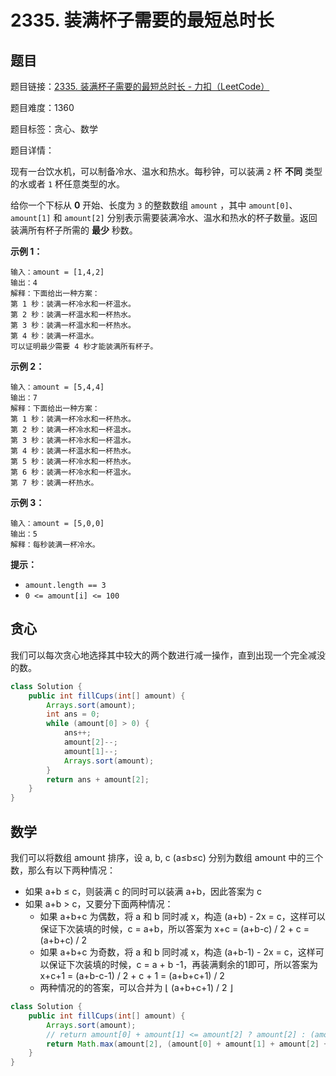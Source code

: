# 2335. 装满杯子需要的最短总时长

## 题目

题目链接：[2335. 装满杯子需要的最短总时长 - 力扣（LeetCode）](https://leetcode.cn/problems/minimum-amount-of-time-to-fill-cups/description/)

题目难度：1360

题目标签：贪心、数学

题目详情：

现有一台饮水机，可以制备冷水、温水和热水。每秒钟，可以装满 `2` 杯 **不同** 类型的水或者 `1` 杯任意类型的水。

给你一个下标从 **0** 开始、长度为 `3` 的整数数组 `amount` ，其中 `amount[0]`、`amount[1]` 和 `amount[2]` 分别表示需要装满冷水、温水和热水的杯子数量。返回装满所有杯子所需的 **最少** 秒数。

**示例 1：**

```
输入：amount = [1,4,2]
输出：4
解释：下面给出一种方案：
第 1 秒：装满一杯冷水和一杯温水。
第 2 秒：装满一杯温水和一杯热水。
第 3 秒：装满一杯温水和一杯热水。
第 4 秒：装满一杯温水。
可以证明最少需要 4 秒才能装满所有杯子。
```

**示例 2：**

```
输入：amount = [5,4,4]
输出：7
解释：下面给出一种方案：
第 1 秒：装满一杯冷水和一杯热水。
第 2 秒：装满一杯冷水和一杯温水。
第 3 秒：装满一杯冷水和一杯温水。
第 4 秒：装满一杯温水和一杯热水。
第 5 秒：装满一杯冷水和一杯热水。
第 6 秒：装满一杯冷水和一杯温水。
第 7 秒：装满一杯热水。
```

**示例 3：**

```
输入：amount = [5,0,0]
输出：5
解释：每秒装满一杯冷水。
```

**提示：**

- `amount.length == 3`
- `0 <= amount[i] <= 100`



## 贪心

我们可以每次贪心地选择其中较大的两个数进行减一操作，直到出现一个完全减没的数。

``` java
class Solution {
    public int fillCups(int[] amount) {
        Arrays.sort(amount);
        int ans = 0;
        while (amount[0] > 0) {
            ans++;
            amount[2]--;
            amount[1]--;
            Arrays.sort(amount);
        }
        return ans + amount[2];
    }
}
```



## 数学

我们可以将数组 amount 排序，设 a, b, c (a≤b≤c) 分别为数组 amount 中的三个数，那么有以下两种情况：

- 如果 a+b ≤ c，则装满 c 的同时可以装满 a+b，因此答案为 c
- 如果 a+b > c，又要分下面两种情况：
  - 如果 a+b+c 为偶数，将 a 和 b 同时减 x，构造 (a+b) - 2x = c，这样可以保证下次装填的时候，c = a+b，所以答案为 x+c = (a+b-c) / 2 + c = (a+b+c) / 2
  - 如果 a+b+c 为奇数，将 a 和 b 同时减 x，构造 (a+b-1) - 2x = c，这样可以保证下次装填的时候，c = a + b -1，再装满剩余的1即可，所以答案为 x+c+1 = (a+b-c-1) / 2 + c + 1 = (a+b+c+1) / 2
  - 两种情况的的答案，可以合并为 ⌊ (a+b+c+1) / 2 ⌋

``` java
class Solution {
    public int fillCups(int[] amount) {
        Arrays.sort(amount);
		// return amount[0] + amount[1] <= amount[2] ? amount[2] : (amount[0] + amount[1] + amount[2] + 1) / 2;
        return Math.max(amount[2], (amount[0] + amount[1] + amount[2] + 1) / 2);
    }
}
```

